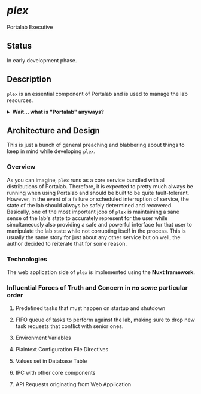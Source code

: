# _plex_

Portalab Executive


## Status

In early development phase.


## Description

`plex` is an essential component of Portalab and is used to manage the lab resources.

<details>
<summary>
<b>Wait... what is "Portalab" anyways?</b>
</summary>
Portalab is a distribution of tools designed for provisioning reproducible, virtualized, homelab environments. It aims to provide value to the learning community by offering an accessible, non-invasive, and flexible way to set up the computing and network infrastructure needed to develop hands-on skills used by professionals.
</details>


## Architecture and Design

This is just a bunch of general preaching and blabbering about things to keep in mind while developing `plex`.

### Overview

As you can imagine, `plex` runs as a core service bundled with all distributions of Portalab. Therefore, it is expected to pretty much always be running when using Portalab and should be built to be quite fault-tolerant. However, in the event of a failure or scheduled interruption of service, the state of the lab should always be safely determined and recovered. Basically, one of the most important jobs of `plex` is maintaining a sane sense of the lab's state to accurately represent for the user while simultaneously also providing a safe and powerful interface for that user to manipulate the lab state while not corrupting itself in the process. This is usually the same story for just about any other service but oh well, the author decided to reiterate that for some reason.

### Technologies

The web application side of `plex` is implemented using the **Nuxt framework**.

### Influential Forces of Truth and Concern in ~~no~~ _some_ particular order

1. Predefined tasks that must happen on startup and shutdown

2. FIFO queue of tasks to perform against the lab, making sure to drop new task requests that conflict with senior ones.

3. Environment Variables

4. Plaintext Configuration File Directives

5. Values set in Database Table

6. IPC with other core components

7. API Requests originating from Web Application



